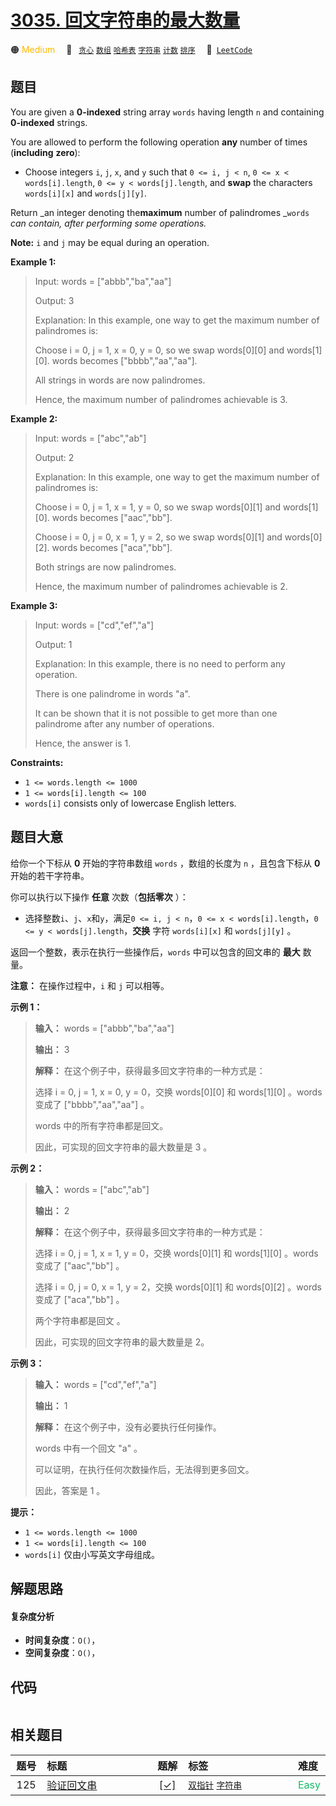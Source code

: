 # [3035. 回文字符串的最大数量](https://leetcode.com/problems/maximum-palindromes-after-operations)

🟠 <font color=#ffb800>Medium</font>&emsp; 🔖&ensp; [`贪心`](/tag/greedy.md) [`数组`](/tag/array.md) [`哈希表`](/tag/hash-table.md) [`字符串`](/tag/string.md) [`计数`](/tag/counting.md) [`排序`](/tag/sorting.md)&emsp; 🔗&ensp;[`LeetCode`](https://leetcode.com/problems/maximum-palindromes-after-operations)

## 题目

You are given a **0-indexed** string array `words` having length `n` and
containing **0-indexed** strings.

You are allowed to perform the following operation **any** number of times
(**including** **zero**):

  * Choose integers `i`, `j`, `x`, and `y` such that `0 <= i, j < n`, `0 <= x < words[i].length`, `0 <= y < words[j].length`, and **swap** the characters `words[i][x]` and `words[j][y]`.

Return _an integer denoting the**maximum** number of palindromes _`words` _can
contain, after performing some operations._

**Note:** `i` and `j` may be equal during an operation.



**Example 1:**

> Input: words = ["abbb","ba","aa"]
> 
> Output: 3
> 
> Explanation: In this example, one way to get the maximum number of palindromes is:
> 
> Choose i = 0, j = 1, x = 0, y = 0, so we swap words[0][0] and words[1][0]. words becomes ["bbbb","aa","aa"].
> 
> All strings in words are now palindromes.
> 
> Hence, the maximum number of palindromes achievable is 3.

**Example 2:**

> Input: words = ["abc","ab"]
> 
> Output: 2
> 
> Explanation: In this example, one way to get the maximum number of palindromes is: 
> 
> Choose i = 0, j = 1, x = 1, y = 0, so we swap words[0][1] and words[1][0]. words becomes ["aac","bb"].
> 
> Choose i = 0, j = 0, x = 1, y = 2, so we swap words[0][1] and words[0][2]. words becomes ["aca","bb"].
> 
> Both strings are now palindromes.
> 
> Hence, the maximum number of palindromes achievable is 2.

**Example 3:**

> Input: words = ["cd","ef","a"]
> 
> Output: 1
> 
> Explanation: In this example, there is no need to perform any operation.
> 
> There is one palindrome in words "a".
> 
> It can be shown that it is not possible to get more than one palindrome after any number of operations.
> 
> Hence, the answer is 1.



**Constraints:**

  * `1 <= words.length <= 1000`
  * `1 <= words[i].length <= 100`
  * `words[i]` consists only of lowercase English letters.


## 题目大意

给你一个下标从 **0** 开始的字符串数组 `words` ，数组的长度为 `n` ，且包含下标从 **0** 开始的若干字符串。

你可以执行以下操作 **任意** 次数（**包括零次** ）：

  * 选择整数`i`、`j`、`x`和`y`，满足`0 <= i, j < n`，`0 <= x < words[i].length`，`0 <= y < words[j].length`，**交换** 字符 `words[i][x]` 和 `words[j][y]` 。

返回一个整数，表示在执行一些操作后，`words` 中可以包含的回文串的 **最大** 数量。

**注意：** 在操作过程中，`i` 和 `j` 可以相等。



**示例 1：**

> 
> 
> 
> 
> 
> **输入：** words = ["abbb","ba","aa"]
> 
> **输出：** 3
> 
> **解释：** 在这个例子中，获得最多回文字符串的一种方式是：
> 
> 选择 i = 0, j = 1, x = 0, y = 0，交换 words[0][0] 和 words[1][0] 。words 变成了 ["bbbb","aa","aa"] 。
> 
> words 中的所有字符串都是回文。
> 
> 因此，可实现的回文字符串的最大数量是 3 。
> 
> 

**示例 2：**

> 
> 
> 
> 
> 
> **输入：** words = ["abc","ab"]
> 
> **输出：** 2
> 
> **解释：** 在这个例子中，获得最多回文字符串的一种方式是： 
> 
> 选择 i = 0, j = 1, x = 1, y = 0，交换 words[0][1] 和 words[1][0] 。words 变成了 ["aac","bb"] 。
> 
> 选择 i = 0, j = 0, x = 1, y = 2，交换 words[0][1] 和 words[0][2] 。words 变成了 ["aca","bb"] 。
> 
> 两个字符串都是回文 。
> 
> 因此，可实现的回文字符串的最大数量是 2。
> 
> 

**示例 3：**

> 
> 
> 
> 
> 
> **输入：** words = ["cd","ef","a"]
> 
> **输出：** 1
> 
> **解释：** 在这个例子中，没有必要执行任何操作。
> 
> words 中有一个回文 "a" 。
> 
> 可以证明，在执行任何次数操作后，无法得到更多回文。
> 
> 因此，答案是 1 。
> 
> 



**提示：**

  * `1 <= words.length <= 1000`
  * `1 <= words[i].length <= 100`
  * `words[i]` 仅由小写英文字母组成。


## 解题思路

#### 复杂度分析

- **时间复杂度**：`O()`，
- **空间复杂度**：`O()`，

## 代码

```javascript

```

## 相关题目

<!-- prettier-ignore -->
| 题号 | 标题 | 题解 | 标签 | 难度 |
| :------: | :------ | :------: | :------ | :------ |
| 125 | [验证回文串](https://leetcode.com/problems/valid-palindrome) | [[✓]](/problem/0125.md) |  [`双指针`](/tag/two-pointers.md) [`字符串`](/tag/string.md) | <font color=#15bd66>Easy</font> |

<style>
.blue {
    background-color: #096dd9;
    padding: 0.25rem 0.5rem;
    margin: 0;
    font-size: 0.85em;
    border-radius: 3px;
    color: white;
    font-weight: 500;
}
table th:first-of-type { width: 10%; }
table th:nth-of-type(2) { width: 35%; }
table th:nth-of-type(3) { width: 10%; }
table th:nth-of-type(4) { width: 35%; }
table th:nth-of-type(5) { width: 10%; }
</style>
